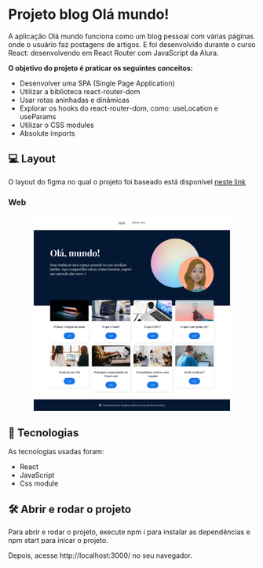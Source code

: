 # Projeto blog Olá mundo!

A aplicação Olá mundo funciona como um blog pessoal com várias páginas onde o usuário faz postagens de artigos. E foi desenvolvido durante o curso React: desenvolvendo em React Router com JavaScript da Alura.

<p><strong>O objetivo do projeto é praticar os seguintes conceitos:</strong> 

- Desenvolver uma SPA (Single Page Application)
- Utilizar a biblioteca react-router-dom 
- Usar rotas aninhadas e dinâmicas
- Explorar os hooks do react-router-dom, como: useLocation e useParams
- Utilizar o CSS modules
- Absolute imports

## 💻 Layout  

O layout do figma no qual o projeto foi baseado está disponível [neste link](https://www.figma.com/file/nDTrIQxTu6aldQG0o0iAbj/Ol%C3%A1%2C-Mundo!---Projeto-React%3A-router?node-id=38%3A716)

### Web

<p align="center">
  <img alt="Projeto Olá mundo" title="Olá mundos" src="public/tela-web.png" width="400px">
</p>


 ## 🔧 Tecnologias 

As tecnologias usadas foram: 
* React
* JavaScript
* Css module


## 🛠️ Abrir e rodar o projeto
Para abrir e rodar o projeto, execute npm i para instalar as dependências e npm start para inicar o projeto.

Depois, acesse http://localhost:3000/ no seu navegador.

